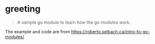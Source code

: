 # greeting
> A sample go module to learn how the go modules work. 

The example and code are from https://roberto.selbach.ca/intro-to-go-modules/
